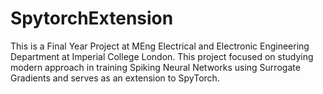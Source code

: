 # SpytorchExtension
This is a Final Year Project at MEng Electrical and Electronic Engineering Department at Imperial College London. This project focused on studying modern approach in training Spiking Neural Networks using Surrogate Gradients and serves as an extension to SpyTorch.
